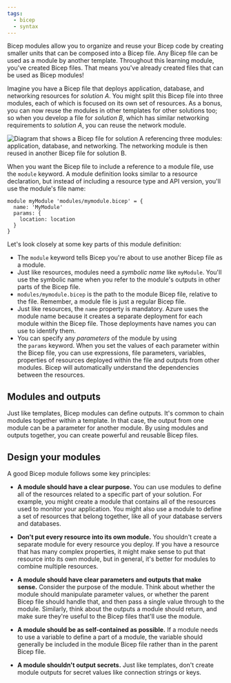 ```yaml
---
tags:
  - bicep
  - syntax
---
```

Bicep modules allow you to organize and reuse your Bicep code by creating smaller units that can be composed into a Bicep file. Any Bicep file can be used as a module by another template. Throughout this learning module, you've created Bicep files. That means you've already created files that can be used as Bicep modules!


Imagine you have a Bicep file that deploys application, database, and networking resources for _solution A_. You might split this Bicep file into three modules, each of which is focused on its own set of resources. As a bonus, you can now reuse the modules in other templates for other solutions too; so when you develop a file for _solution B_, which has similar networking requirements to _solution A_, you can reuse the network module.

![Diagram that shows a Bicep file for solution A referencing three modules: application, database, and networking. The networking module is then reused in another Bicep file for solution B.](https://learn.microsoft.com/en-us/training/modules/includes/media/bicep-files-modules.png)

When you want the Bicep file to include a reference to a module file, use the `module` keyword. A module definition looks similar to a resource declaration, but instead of including a resource type and API version, you'll use the module's file name:

```
module myModule 'modules/mymodule.bicep' = {
  name: 'MyModule'
  params: {
    location: location
  }
}
```

Let's look closely at some key parts of this module definition:

- The `module` keyword tells Bicep you're about to use another Bicep file as a module.
- Just like resources, modules need a _symbolic name_ like `myModule`. You'll use the symbolic name when you refer to the module's outputs in other parts of the Bicep file.
- `modules/mymodule.bicep` is the path to the module Bicep file, relative to the file. Remember, a module file is just a regular Bicep file.
- Just like resources, the `name` property is mandatory. Azure uses the module name because it creates a separate deployment for each module within the Bicep file. Those deployments have names you can use to identify them.
- You can specify any _parameters_ of the module by using the `params` keyword. When you set the values of each parameter within the Bicep file, you can use expressions, file parameters, variables, properties of resources deployed within the file and outputs from other modules. Bicep will automatically understand the dependencies between the resources.
## Modules and outputs

Just like templates, Bicep modules can define outputs. It's common to chain modules together within a template. In that case, the output from one module can be a parameter for another module. By using modules and outputs together, you can create powerful and reusable Bicep files.

## Design your modules

A good Bicep module follows some key principles:

- **A module should have a clear purpose.** You can use modules to define all of the resources related to a specific part of your solution. For example, you might create a module that contains all of the resources used to monitor your application. You might also use a module to define a set of resources that belong together, like all of your database servers and databases.
    
- **Don't put every resource into its own module.** You shouldn't create a separate module for every resource you deploy. If you have a resource that has many complex properties, it might make sense to put that resource into its own module, but in general, it's better for modules to combine multiple resources.
    
- **A module should have clear parameters and outputs that make sense.** Consider the purpose of the module. Think about whether the module should manipulate parameter values, or whether the parent Bicep file should handle that, and then pass a single value through to the module. Similarly, think about the outputs a module should return, and make sure they're useful to the Bicep files that'll use the module.
    
- **A module should be as self-contained as possible.** If a module needs to use a variable to define a part of a module, the variable should generally be included in the module Bicep file rather than in the parent Bicep file.
    
- **A module shouldn't output secrets.** Just like templates, don't create module outputs for secret values like connection strings or keys.